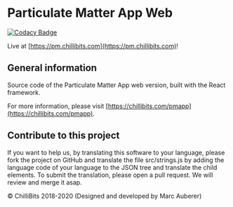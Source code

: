 # Particulate Matter App Web

[![Codacy Badge](https://api.codacy.com/project/badge/Grade/8c8c74cc74c5493b940cea84750b7863)](https://app.codacy.com/gh/ChilliBits/particulate-matter-app-web?utm_source=github.com&utm_medium=referral&utm_content=ChilliBits/particulate-matter-app-web&utm_campaign=Badge_Grade_Dashboard)

Live at [https://pm.chillibits.com](https://pm.chillibits.com)!

## General information
Source code of the Particulate Matter App web version, built with the React framework.

For more information, please visit [https://chillibits.com/pmapp](https://chillibits.com/pmapp).

## Contribute to this project
If you want to help us, by translating this software to your language, please fork the project on GitHub and translate the file src/strings.js by adding the language code of your language to the JSON tree and translate the child elements. To submit the translation, please open a pull request. We will review and merge it asap.

© ChilliBits 2018-2020 (Designed and developed by Marc Auberer)
